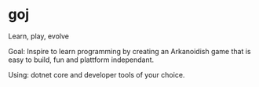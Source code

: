 # goj
Learn, play, evolve

Goal: Inspire to learn programming by creating an Arkanoidish game that is easy to build, fun and plattform independant.

Using: dotnet core and developer tools of your choice.


